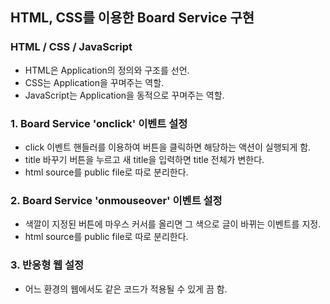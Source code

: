 ## HTML, CSS를 이용한 Board Service 구현

### HTML / CSS / JavaScript
- HTML은 Application의 정의와 구조를 선언.
- CSS는 Application을 꾸며주는 역할.
- JavaScript는 Application을 동적으로 꾸며주는 역할.

### 1. Board Service 'onclick' 이벤트 설정
- click 이벤트 핸들러를 이용하여 버튼을 클릭하면 해당하는 액션이 실행되게 함.
- title 바꾸기 버튼을 누르고 새 title을 입력하면 title 전체가 변한다.
- html source를 public file로 따로 분리한다.

### 2. Board Service 'onmouseover' 이벤트 설정
- 색깔이 지정된 버튼에 마우스 커서를 올리면 그 색으로 글이 바뀌는 이벤트를 지정.
- html source를 public file로 따로 분리한다.

### 3. 반응형 웹 설정
- 어느 환경의 웹에서도 같은 코드가 적용될 수 있게 끔 함.
